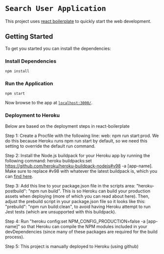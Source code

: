 # `Search User Application`

This project uses [react boilerplate][react-boilerplate] to quickly start the web development.

## Getting Started

To get you started you can install the dependencies:

### Install Dependencies

```
npm install
```

### Run the Application

```
npm start
```

Now browse to the app at [`localhost:3000/`][local-app-url].

### Deployment to Heroku

Below are based on the deployment steps in react-boilerplate

Step 1: Create a Procfile with the following line: web: npm run start:prod. We do this because Heroku runs npm run start by default, so we need this setting to override the default run command.

Step 2: Install the Node.js buildpack for your Heroku app by running the following command: heroku buildpacks:set https://github.com/heroku/heroku-buildpack-nodejs#v98 -a [app-name]. Make sure to replace #v98 with whatever the latest buildpack is, which you can [find here][heroku-buildpack-node].

Step 3: Add this line to your package.json file in the scripts area: "heroku-postbuild": "npm run build". This is so Heroku can build your production assets when deploying (more of which you can read about here). Then, adjust the prebuild script in your package.json file so it looks like this: "prebuild": "npm run build:clean", to avoid having Heroku attempt to run Jest tests (which are unsupported with this buildpack).

Step 4: Run "heroku config:set NPM_CONFIG_PRODUCTION=false -a [app-name]" so that Heroku can compile the NPM modules included in your devDependencies (since many of these packages are required for the build process).

Step 5: This project is manually deployed to Heroku (using github)

[react-boilerplate]: https://github.com/react-boilerplate/react-boilerplate
[local-app-url]: http://localhost:3000/
[node]: https://nodejs.org/
[npm]: https://www.npmjs.org/
[heroku-buildpack-node]: https://github.com/heroku/heroku-buildpack-nodejs/releases

